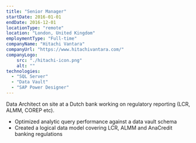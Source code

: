```yaml
---
title: "Senior Manager"
startDate: 2016-01-01
endDate: 2016-12-01
locationType: "remote"
location: "London, United Kingdom"
employmentType: "Full-time"
companyName: "Hitachi Vantara"
companyUrl: "https://www.hitachivantara.com/"
companyLogo:
    src: "./hitachi-icon.png"
    alt: ""
technologies:
  - "SQL Server"
  - "Data Vault"
  - "SAP Power Designer"
---
```

Data Architect on site at a Dutch bank working on regulatory reporting (LCR, ALMM, COREP etc).

- Optimized analytic query performance against a data vault schema
- Created a logical data model covering LCR, ALMM and AnaCredit banking regulations
